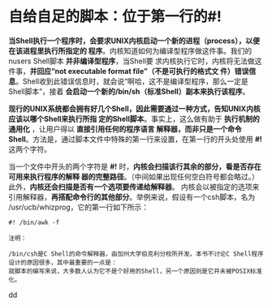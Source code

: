 自给自足的脚本：位于第一行的#!
================================================================================
**当Shell执行一个程序时，会要求UNIX内核启动一个新的进程（process），以便在该进程里执行所指定的
程序**。内核知道如何为编译型程序做这件事。我们的nusers Shell脚本 **并非编译型程序**，当Shell要
求内核执行它时，内核将无法做这件事，**并回应“not executable format file”（不是可执行的格式文
件）错误信息**。Shell收到此错误信息时，就会说“啊哈，这不是编译型程序，那么一定是Shell脚本”，接着
**会启动一个新的/bin/sh（标准Shell）副本来执行该程序**。

**现行的UNIX系统都会拥有好几个Shell，因此需要通过一种方式，告知UNIX内核应该以哪个Shell来执行所指
定的Shell脚本**。事实上，这么做有助于 **执行机制的通用化** ，让用户得以 **直接引用任何的程序语言
解释器，而非只是一个命令Shell**。方法是，通过脚本文件中特殊的第一行来设置，在第一行的开头处使用
**#!** 这两个字符。

当一个文件中开头的两个字符是 **#!** 时，**内核会扫描该行其余的部分，看是否存在可用来执行程序的解释
器的完整路径**。（中间如果出现任何空白符号都会略过。）此外，**内核还会扫描是否有一个选项要传递给解释器**。
内核会以被指定的选项来引用解释器，**再搭配命令行的其他部分**。举例来说，假设有一个csh脚本，名为
/usr/ucb/whizprog，它的第一行如下所示：
```
#! /bin/awk -f
```
```
注明：

/bin/csh是C Shell的命令解释器，由加州大学伯克利分校所开发。本书不讨论C Shell程序设计的原因很多，其中最重要的一点是：
就脚本的编写来说，大多数人认为它不是个好用的Shell，另一个原因则是它并未被POSIX标准化。
```










































dd
